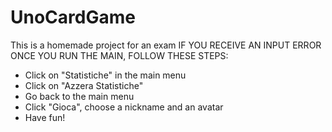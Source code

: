 # UnoCardGame
This is a homemade project for an exam
IF YOU RECEIVE AN INPUT ERROR ONCE YOU RUN THE MAIN, FOLLOW THESE STEPS:
- Click on "Statistiche" in the main menu
- Click on "Azzera Statistiche"
- Go back to the main menu
- Click "Gioca", choose a nickname and an avatar
- Have fun!
